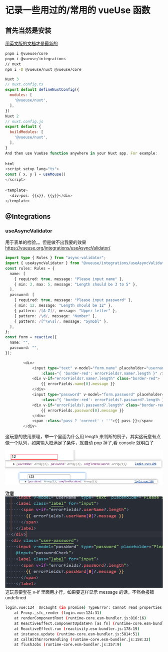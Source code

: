 # 记录一些用过的/常用的 vueUse 函数

## 首先当然是安装

[用英文版的文档才是最新的](https://vueuse.org/)

```bash
pnpm i @vueuse/core
pnpm i @vueuse/integrations
// nuxt
npm i -D @vueuse/nuxt @vueuse/core


```

```js 
Nuxt 3
// nuxt.config.ts
export default defineNuxtConfig({
  modules: [
    '@vueuse/nuxt',
  ],
})
Nuxt 2
// nuxt.config.js
export default {
  buildModules: [
    '@vueuse/nuxt',
  ],
}
And then use VueUse function anywhere in your Nuxt app. For example:

html
<script setup lang="ts">
const { x, y } = useMouse()
</script>

<template>
  <div>pos: {{x}}, {{y}}</div>
</template>
```

## @Integrations

### useAsyncValidator

用于表单的检验。。但是做不出我要的效果
https://vueuse.org/integrations/useAsyncValidator/

```ts 
import type { Rules } from "async-validator";
import { useAsyncValidator } from "@vueuse/integrations/useAsyncValidator";
const rules: Rules = {
  name: [
    { required: true, message: "Please input name" },
    { min: 3, max: 5, message: "Length should be 3 to 5" },
  ],
  password: [
    { required: true, message: "Please input password" },
    { min: 12, message: "Length should be 12" },
    { pattern: /[A-Z]/, message: "Upper letter" },
    { pattern: /\d/, message: "Number" },
    { pattern: /[^\w\s]/, message: "Symobl" },
  ],
};
const form = reactive({
  name: "",
  password: "",
});
```

```ts 
        <div>
            <input type="text" v-model="form.name" placeholder="username"
                :class="{ 'border-red': errorFields?.name?.length }" />
            <div v-if="errorFields?.name?.length" class="border-red">
                {{ errorFields.name[0].message }}
            </div>
            <input type="password" v-model="form.password" placeholder="input password"
                :class="{ 'border-red': errorFields?.password?.length }" />
            <div v-if="errorFields?.password?.length" class="border-red">
                {{ errorFields.password[0].message }}
            </div>
            <span :class="pass ? 'correct' : ''">{{ pass }}</span>
        </div>
```

这玩意的使用原理，举一个里面为什么用 length 来判断的例子，其实这玩意有点像一个队列，如果输入框满足了条件，就自动 pop 掉了,看 console 就明白了

![](images/20230912234530.png)
![](images/20230912234540.png)

**注意**
![](images/20230916002109.png)
这玩意要套在 v-if 里面用才行，如果要这样显示 message 的话，不然会报错 undefined

```bash
login.vue:124  Uncaught (in promise) TypeError: Cannot read properties of undefined (reading '0')
    at Proxy._sfc_render (login.vue:124:31)
    at renderComponentRoot (runtime-core.esm-bundler.js:816:16)
    at ReactiveEffect.componentUpdateFn [as fn] (runtime-core.esm-bundler.js:5764:26)
    at ReactiveEffect.run (reactivity.esm-bundler.js:178:19)
    at instance.update (runtime-core.esm-bundler.js:5814:51)
    at callWithErrorHandling (runtime-core.esm-bundler.js:158:32)
    at flushJobs (runtime-core.esm-bundler.js:357:9)

```
